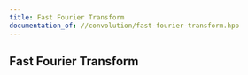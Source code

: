 ```yaml
---
title: Fast Fourier Transform
documentation_of: //convolution/fast-fourier-transform.hpp
---
```


## Fast Fourier Transform